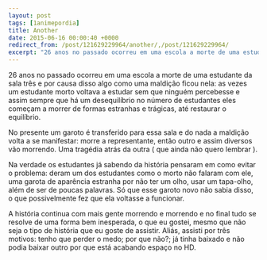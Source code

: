 ```yaml
---
layout: post
tags: [1animepordia]
title: Another
date: 2015-06-16 00:00:40 +0000
redirect_from: /post/121629229964/another/,/post/121629229964/
excerpt: "26 anos no passado ocorreu em uma escola a morte de uma estudante da sala três e por causa disso algo como uma maldição ficou nela: as vezes um estudante morto voltava a estudar sem que ninguém percebesse e assim sempre que há um desequilíbrio no número de estudantes eles começam a morrer de formas estranhas e trágicas, até restaurar o equilíbrio."
---
```


26 anos no passado ocorreu em uma escola a morte de uma estudante da
sala três e por causa disso algo como uma maldição ficou nela: as vezes
um estudante morto voltava a estudar sem que ninguém percebesse e assim
sempre que há um desequilíbrio no número de estudantes eles começam a
morrer de formas estranhas e trágicas, até restaurar o equilíbrio.

No presente um garoto é transferido para essa sala e do nada a maldição
volta a se manifestar: morre a representante, então outro e assim
diversos vão morrendo. Uma tragédia atrás da outra ( que ainda não quero
lembrar ).

Na verdade os estudantes já sabendo da história pensaram em como evitar
o problema: deram um dos estudantes como o morto não falaram com ele,
uma garota de aparência estranha por não ter um olho, usar um tapa-olho,
além de ser de poucas palavras. Só que esse garoto novo não sabia disso,
o que possivelmente fez que ela voltasse a funcionar.

A história continua com mais gente morrendo e morrendo e no final tudo
se resolve de uma forma bem inesperada, o que eu gostei, mesmo que não
seja o tipo de história que eu goste de assistir. Aliás, assisti por
três motivos: tenho que perder o medo; por que não?; já tinha baixado e
não podia baixar outro por que está acabando espaço no HD.


